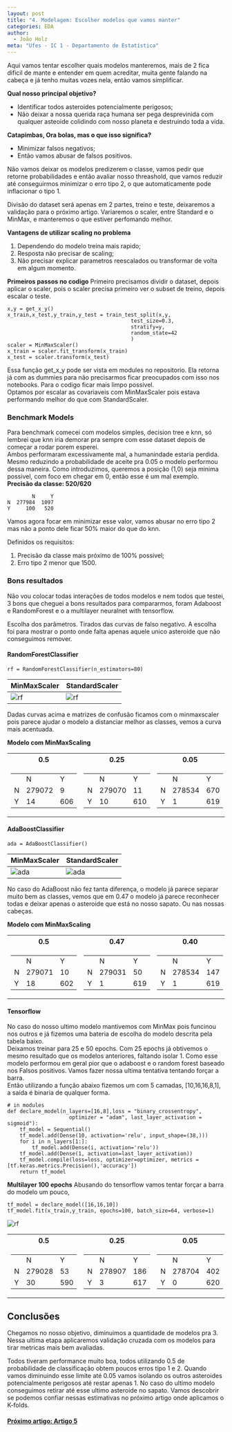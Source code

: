 ```yaml
---
layout: post
title: "4. Modelagem: Escolher modelos que vamos manter"
categories: EDA
author:
  - João Holz
meta: "Ufes - IC 1 - Departamento de Estatística"
---
```


Aqui vamos tentar escolher quais modelos manteremos, mais de 2 fica dificil de mante e entender em quem acreditar, muita gente falando na cabeça e já tenho muitas vozes nela, então vamos simplificar.

**Qual nosso principal objetivo?**

- Identificar todos asteroides potencialmente perigosos;
- Não deixar a nossa querida raça humana ser pega desprevinida com qualquer asteoide colidindo com nosso planeta e destruindo toda a vida.

**Catapimbas, Ora bolas, mas o que isso significa?**

- Minimizar falsos negativos;
- Então vamos abusar de falsos positivos.

Não vamos deixar os modelos predizerem o classe, vamos pedir que retorne probabilidades e então avaliar nosso threashold, que vamos reduzir até conseguirmos minimizar o erro tipo 2, o que automaticamente pode inflacionar o tipo 1.

Divisão do dataset será apenas em 2 partes, treino e teste, deixaremos a validação para o próximo artigo. Variaremos o scaler, entre Standard e o MinMax, e manteremos o que estiver perfomando melhor.

**Vantagens de utilizar scaling no problema**

1. Dependendo do modelo treina mais rapido;
2. Resposta não precisar de scaling;
3. Não precisar explicar parametros reescalados ou transformar de volta em algum momento.

**Primeiros passos no codigo**
Primeiro precisamos dividir o dataset, depois aplicar o scaler, pois o scaler precisa primeiro ver o subset de treino, depois escalar o teste.

    x,y = get_x_y()
    x_train,x_test,y_train,y_test = train_test_split(x,y,
                                            test_size=0.3,
                                            stratify=y,
                                            random_state=42
                                            )
    scaler = MinMaxScaler()
    x_train = scaler.fit_transform(x_train)
    x_test = scaler.transform(x_test)

Essa função get_x_y pode ser vista em modules no repositorio. Ela retorna já com as dummies para não precisarmos ficar preocupados com isso nos notebooks. Para o codigo ficar mais limpo possivel.  
Optamos por escalar as covariaveis com MinMaxScaler pois estava performando melhor do que com StandardScaler.

### Benchmark Models

Para benchmark comecei com modelos simples, decision tree e knn, só lembrei que knn iria demorar pra sempre com esse dataset depois de começar a rodar porem esperei.  
Ambos performaram excessivamente mal, a humanindade estaria perdida.  
Mesmo reduzindo a probabilidade de aceite pra 0.05 o modelo performou dessa maneira. Como introduzimos, queremos a posição (1,0) seja minima possivel, com foco em chegar em 0, então esse é um mal exemplo.  
**Precisão da classe: 520/620**

            N     Y
    N  277984  1097
    Y     100   520

Vamos agora focar em minimizar esse valor, vamos abusar no erro tipo 2 mas não a ponto dele ficar 50% maior do que do knn.

Definidos os requisitos:

1. Precisão da classe mais próximo de 100% possivel;
2. Erro tipo 2 menor que 1500.

### Bons resultados

Não vou colocar todas interações de todos modelos e nem todos que testei, 3 bons que cheguei a bons resultados para compararmos, foram Adaboost e RandomForest e o a multilayer neuralnet with tensorflow.

Escolha dos parâmetros. Tirados das curvas de falso negativo. A escolha foi para mostrar o ponto onde falta apenas aquele unico asteroide que não conseguimos remover.

#### RandomForestClassifier

    rf = RandomForestClassifier(n_estimators=80)

| MinMaxScaler                | StandardScaler             |
| --------------------------- | -------------------------- |
| ![rf](images/rf_minmax.png) | ![rf](images/rf_stand.png) |

Dadas curvas acima e matrizes de confusão ficamos com o minmaxscaler pois parece ajudar o modelo a distanciar melhor as classes, vemos a curva mais acentuada.

**Modelo com MinMaxScaling**

<table>
<tr><th> 0.5 </th><th> 0.25  </th><th> 0.05 </th></tr>
<tr><td>

<table><tr><td></td><td>N</td><td>Y</td></tr><tr><td>N</td><td>279072</td><td>9</td></tr><tr><td>Y</td><td>14</td><td>606</td></tr></table>

</td><td>

<table><tr><td></td><td>N</td><td>Y</td></tr><tr><td>N</td><td>279070</td><td>11</td></tr><tr><td>Y</td><td>10</td><td>610</td></tr></table>

</td><td>

<table><tr><td></td><td>N</td><td>Y</td></tr><tr><td>N</td><td>278534</td><td>670</td></tr><tr><td>Y</td><td>1</td><td>619</td></tr></table>

</td></tr> </table>

#### AdaBoostClassifier

    ada = AdaBoostClassifier()

| MinMaxScaler                  | StandardScaler               |
| ----------------------------- | ---------------------------- |
| ![ada](images/ada_minmax.png) | ![ada](images/ada_stand.png) |

No caso do AdaBoost não fez tanta diferença, o modelo já parece separar muito bem as classes, vemos que em 0.47 o modelo já parece reconhecer todas e deixar apenas o asteroide que está no nosso sapato. Ou nas nossas cabeças.

**Modelo com MinMaxScaling**

<table>
<tr><th> 0.5 </th><th> 0.47  </th><th> 0.40 </th></tr>
<tr><td>

<table><tr><td></td><td>N</td><td>Y</td></tr><tr><td>N</td><td>279071</td><td>10</td></tr><tr><td>Y</td><td>18</td><td>602</td></tr></table>

</td><td>

<table><tr><td></td><td>N</td><td>Y</td></tr><tr><td>N</td><td>279031</td><td>50</td></tr><tr><td>Y</td><td>1</td><td>619</td></tr></table>

</td><td>

<table><tr><td></td><td>N</td><td>Y</td></tr><tr><td>N</td><td>278534</td><td>147</td></tr><tr><td>Y</td><td>1</td><td>619</td></tr></table>

</td></tr> </table>

#### Tensorflow

No caso do nosso ultimo modelo mantivemos com MinMax pois funcinou nos outros e já fizemos uma bateria de escolha do modelo descrita pela tabela baixo.  
Deixamos treinar para 25 e 50 epochs. Com 25 epochs já obtivemos o mesmo resultado que os modelos anteriores, faltando isolar 1. Como esse modelo performou em geral pior que o adaboost e o random forest baseado nos Falsos positivos. Vamos fazer nossa ultima tentativa tentando forçar a barra.  
Então utilizando a função abaixo fizemos um com 5 camadas, [10,16,16,8,1], a saída é binaria de qualquer forma.

    # in modules
    def declare_model(n_layers=[16,8],loss = "binary_crossentropy",
                        optimizer = "adam", last_layer_activation = sigmoid"):
        tf_model = Sequential()
        tf_model.add(Dense(10, activation='relu', input_shape=(38,)))
        for i in n_layers[1:]:
            tf_model.add(Dense(i, activation='relu'))
        tf_model.add(Dense(1, activation=last_layer_activation))
        tf_model.compile(loss=loss, optimizer=optimizer, metrics = [tf.keras.metrics.Precision(),'accuracy'])
        return tf_model

**Multilayer 100 epochs**
Abusando do tensorflow vamos tentar forçar a barra do modelo um pouco,

    tf_model = declare_model([16,16,10])
    tf_model.fit(x_train,y_train, epochs=100, batch_size=64, verbose=1)

![rf](https://raw.githubusercontent.com/JohnHolz/JohnHolz.github.io/master/_posts/images/tf.png)

<table>
<tr><th> 0.5 </th><th> 0.25  </th><th> 0.05 </th></tr>
<tr><td>

<table><tr><td></td><td>N</td><td>Y</td></tr><tr><td>N</td><td>279028</td><td>53</td></tr><tr><td>Y</td><td>30</td><td>590</td></tr></table>

</td><td>

<table><tr><td></td><td>N</td><td>Y</td></tr><tr><td>N</td><td>278907</td><td>186</td></tr><tr><td>Y</td><td>3</td><td>617</td></tr></table>
</td><td>

<table><tr><td></td><td>N</td><td>Y</td></tr><tr><td>N</td><td>278704</td><td>402</td></tr><tr><td>Y</td><td>0</td><td>620</td></tr></table>
</td></tr> 
</table>

## Conclusões

Chegamos no nosso objetivo, diminuimos a quantidade de modelos pra 3. Nessa ultima etapa aplicaremos validação cruzada com os modelos para tirar metricas mais bem avaliadas.

Todos tiveram performance muito boa, todos utilizando 0.5 de probabilidade de classificação obtem poucos erros tipo 1 e 2. Quando vamos diminuindo esse limite até 0.05 vamos isolando os outros asteroides potencialmente perigosos até restar apenas 1. No caso do ultimo modelo conseguimos retirar até esse ultimo asteroide no sapato.
Vamos descobrir se podemos confiar nessas estimativas no próximo artigo onde aplicamos o K-folds.

#### [Próximo artigo: Artigo 5](https://johnholz.github.io/eda/2022/07/12/5validationchoosed.html)
